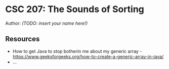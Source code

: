 # CSC 207: The Sounds of Sorting

Author: _(TODO: insert your name here!)_

## Resources

*   How to get Java to stop botherin me about my generic array - https://www.geeksforgeeks.org/how-to-create-a-generic-array-in-java/
*   ...